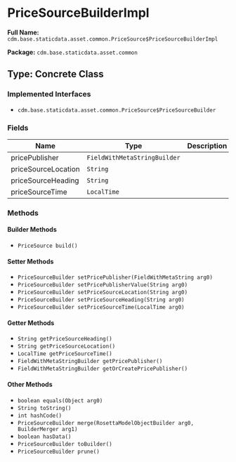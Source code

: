 # PriceSourceBuilderImpl

**Full Name:** `cdm.base.staticdata.asset.common.PriceSource$PriceSourceBuilderImpl`

**Package:** `cdm.base.staticdata.asset.common`

## Type: Concrete Class

### Implemented Interfaces

- `cdm.base.staticdata.asset.common.PriceSource$PriceSourceBuilder`

### Fields

| Name | Type | Description |
|------|------|-------------|
| pricePublisher | `FieldWithMetaStringBuilder` |  |
| priceSourceLocation | `String` |  |
| priceSourceHeading | `String` |  |
| priceSourceTime | `LocalTime` |  |

### Methods

#### Builder Methods

- `PriceSource build()`

#### Setter Methods

- `PriceSourceBuilder setPricePublisher(FieldWithMetaString arg0)`
- `PriceSourceBuilder setPricePublisherValue(String arg0)`
- `PriceSourceBuilder setPriceSourceLocation(String arg0)`
- `PriceSourceBuilder setPriceSourceHeading(String arg0)`
- `PriceSourceBuilder setPriceSourceTime(LocalTime arg0)`

#### Getter Methods

- `String getPriceSourceHeading()`
- `String getPriceSourceLocation()`
- `LocalTime getPriceSourceTime()`
- `FieldWithMetaStringBuilder getPricePublisher()`
- `FieldWithMetaStringBuilder getOrCreatePricePublisher()`

#### Other Methods

- `boolean equals(Object arg0)`
- `String toString()`
- `int hashCode()`
- `PriceSourceBuilder merge(RosettaModelObjectBuilder arg0, BuilderMerger arg1)`
- `boolean hasData()`
- `PriceSourceBuilder toBuilder()`
- `PriceSourceBuilder prune()`

